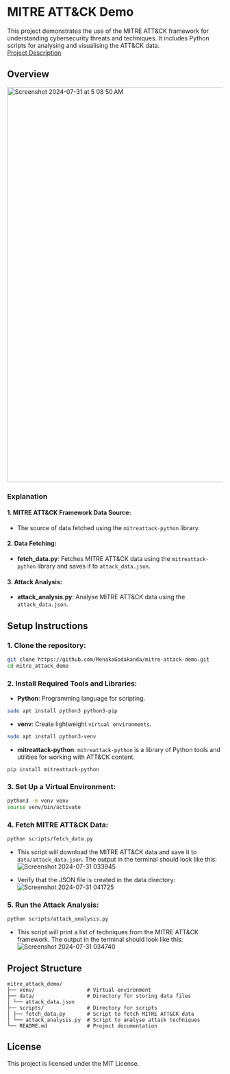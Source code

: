 # MITRE ATT&CK Demo
This project demonstrates the use of the MITRE ATT&CK framework for understanding cybersecurity threats and techniques. It includes Python scripts for analysing and visualising the ATT&CK data.<br>
<a href="https://github.com/MenakaGodakanda/mitre-attack-demo/blob/main/Project_Description.md">Project Description</a>

## Overview
<img width="923" alt="Screenshot 2024-07-31 at 5 08 50 AM" src="https://github.com/user-attachments/assets/d72059c3-ab33-47ae-b027-7e0906cd8a87">

### Explanation
#### 1. MITRE ATT&CK Framework Data Source:
- The source of data fetched using the `mitreattack-python` library.

#### 2. Data Fetching:
- **fetch_data.py**: Fetches MITRE ATT&CK data using the `mitreattack-python` library and saves it to `attack_data.json`.

#### 3. Attack Analysis:
- **attack_analysis.py**: Analyse MITRE ATT&CK data using the `attack_data.json`.

## Setup Instructions

### 1. Clone the repository:
   ```sh
   git clone https://github.com/MenakaGodakanda/mitre-attack-demo.git
   cd mitre_attack_demo
   ```

### 2. Install Required Tools and Libraries:
- **Python**: Programming language for scripting. 
```sh
sudo apt install python3 python3-pip
```
- **venv**: Create lightweight `virtual environments`.
```sh
sudo apt install python3-venv
```
- **mitreattack-python**: `mitreattack-python` is a library of Python tools and utilities for working with ATT&CK content.
```
pip install mitreattack-python
```

### 3. Set Up a Virtual Environment:
  ```sh
  python3 -m venv venv
  source venv/bin/activate
  ```

### 4. Fetch MITRE ATT&CK Data:
  ```sh
  python scripts/fetch_data.py
  ```
- This script will download the MITRE ATT&CK data and save it to `data/attack_data.json`. The output in the terminal should look like this:<br>
![Screenshot 2024-07-31 033945](https://github.com/user-attachments/assets/05c6e720-7a03-495b-b349-52f8a9e2daab)

- Verify that the JSON file is created in the data directory:<br>
![Screenshot 2024-07-31 041725](https://github.com/user-attachments/assets/c8cc2562-4a46-4116-af43-8e7dc9ac23a5)


### 5. Run the Attack Analysis:
  ```sh
  python scripts/attack_analysis.py
  ```
- This script will print a list of techniques from the MITRE ATT&CK framework. The output in the terminal should look like this:<br>
![Screenshot 2024-07-31 034740](https://github.com/user-attachments/assets/3978c27d-d103-44d0-9ed8-019cfd09aee8)

## Project Structure
```
mitre_attack_demo/
├── venv/                 # Virtual environment
├── data/                 # Directory for storing data files
│ └── attack_data.json
├── scripts/              # Directory for scripts
│ ├── fetch_data.py       # Script to fetch MITRE ATT&CK data
│ └── attack_analysis.py  # Script to analyse attack techniques
└── README.md             # Project documentation
```

## License
This project is licensed under the MIT License.
